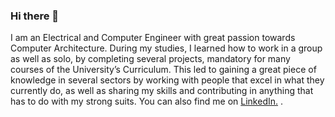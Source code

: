 ### Hi there 👋

<!--
**iliadisd/iliadisd** is a ✨ _special_ ✨ repository because its `README.md` (this file) appears on your GitHub profile.

Here are some ideas to get you started:

- 🔭 I’m currently working on ...
- 🌱 I’m currently learning ...
- 👯 I’m looking to collaborate on ...
- 🤔 I’m looking for help with ...
- 💬 Ask me about ...
- 📫 How to reach me: ...
- 😄 Pronouns: ...
- ⚡ Fun fact: ...
-->



<!-- Main text -->
I am an Electrical and Computer Engineer with great passion towards Computer Architecture. During my studies, I learned how to work in a group as well as solo, by completing several projects, mandatory for many courses of the University’s Curriculum. This led to gaining a great piece of knowledge in several sectors by working with people that excel in what they currently do, as well as sharing my skills and contributing in anything that has to do with my strong suits. You can also find me on [LinkedIn.](https://www.linkedin.com/in/dimosthenis-iliadis-apostolidis/)
. 
